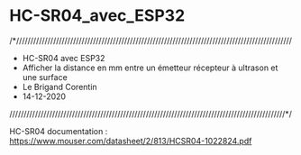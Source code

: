 # HC-SR04_avec_ESP32
/*/////////////////////////////////////////////////////////////////////////////////////////////////
* HC-SR04 avec ESP32
* Afficher la distance en mm entre un émetteur récepteur à ultrason et une surface
* Le Brigand Corentin
* 14-12-2020

/////////////////////////////////////////////////////////////////////////////////////////////////*/

HC-SR04 documentation : https://www.mouser.com/datasheet/2/813/HCSR04-1022824.pdf
